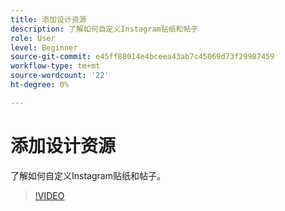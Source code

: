 ```yaml
---
title: 添加设计资源
description: 了解如何自定义Instagram贴纸和帖子
role: User
level: Beginner
source-git-commit: e45ff88014e4bceea43ab7c45069d73f29987459
workflow-type: tm+mt
source-wordcount: '22'
ht-degree: 0%

---
```


# 添加设计资源

了解如何自定义Instagram贴纸和帖子。

>[!VIDEO](https://video.tv.adobe.com/v/3420226?quality=12&learn=on&hidetitle=true)
